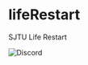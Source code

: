 # lifeRestart
SJTU Life Restart

![Discord](https://img.shields.io/discord/883382868427014255?color=%23FEE75C&label=Discord&logo=discord&logoColor=white&style=for-the-badge)
